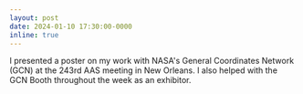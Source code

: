 ```yaml
---
layout: post
date: 2024-01-10 17:30:00-0000
inline: true
---
```


I presented a poster on my work with NASA's General Coordinates Network (GCN) at the 243rd AAS meeting in New Orleans. I also helped with the GCN Booth throughout the week as an exhibitor.